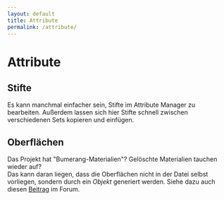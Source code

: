 ```yaml
---
layout: default
title: Attribute
permalink: /attribute/
---
```

# Attribute

## Stifte
Es kann manchmal einfacher sein, Stifte im Attribute Manager zu bearbeiten. Außerdem lassen sich hier Stifte schnell zwischen verschiedenen Sets kopieren und einfügen.


## Oberflächen
Das Projekt hat "Bumerang-Materialien"? Gelöschte Materialien tauchen wieder auf?  
Das kann daran liegen, dass die Oberflächen nicht in der Datei selbst vorliegen, sondern durch ein _Objekt_ generiert werden. Siehe dazu auch diesen [Beitrag](https://forum.graphisoft.de/viewtopic.php?p=155298#p155298) im Forum.
